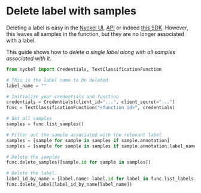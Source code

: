 # Delete label with samples

Deleting a label is easy in the [Nyckel UI](https://www.nyckel.com), [API](https://www.nyckel.com/docs#tags-delete-label) or indeed [this SDK](https://www.nyckel.com/docs/python-sdk). However, this leaves all samples in the function, but they are no longer associated with a label.

This guide shows how to *delete a single label along with all samples associated with it*.

``` py
from nyckel import Credentials, TextClassificationFunction

# This is the label name to be deleted
label_name = "" 

# Initialize your credentials and function
credentials = Credentials(client_id="...", client_secret="...")
func = TextClassificationFunction("<function_id>", credentials)

# Get all samples
samples = func.list_samples()

# Filter out the sample associated with the relevant label
samples = [sample for sample in samples if sample.annotation]
samples = [sample for sample in samples if sample.annotation.label_name == label_to_delete]

# Delete the samples
func.delete_samples([sample.id for sample in samples])

# Delete the label.
label_id_by_name = {label.name: label.id for label in func.list_labels()}
func.delete_label(label_id_by_name[label_name])
```
